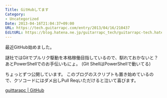 ```yaml
---
Title: GitHubしてます
Category:
- Uncategorized
Date: 2013-04-16T21:04:37+09:00
URL: https://tech.guitarrapc.com/entry/2013/04/16/210437
EditURL: https://blog.hatena.ne.jp/guitarrapc_tech/guitarrapc-tech.hatenablog.com/atom/entry/6802418398340690960
---
```


<!--
Date: 2013-04-16T21:04:37+09:00
URL: https://tech.guitarrapc.com/entry/2013/04/16/210437
-->

最近GitHub始めました。

謎社ではGitでプルリク駆動を本格稼働目指しているので、馴れておかないと？
あとPowerShellでのお手伝いもにょ。 (Git ShellはPowerShellで動いてる)

ちょっとずつ公開しています。
このブログのスクリプトも置き始めているので、クソコードにはダメ出しPull Reqいただけると泣いて喜びます。

[guittarapc | GitHub](https://github.com/guitarrapc)
